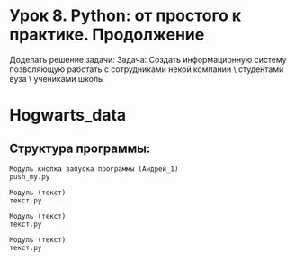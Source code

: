 
# Урок 8. Python: от простого к практике. Продолжение

Доделать решение задачи: Задача: Создать информационную систему позволяющую работать с сотрудниками некой компании \ студентами вуза \ учениками школы

# Hogwarts_data
## Структура программы:
~~~
Модуль кнопка запуска программы (Андрей_1)
push_my.py

Модуль (текст)
текст.py

Модуль (текст)
текст.py

Модуль (текст)
текст.py
~~~